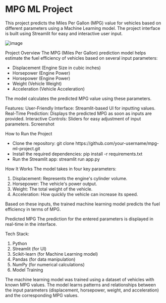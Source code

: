 # MPG ML Project
This project predicts the Miles Per Gallon (MPG) value for vehicles based on different parameters using a Machine Learning model. The project interface is built using Streamlit for easy and interactive user input.

![image](https://github.com/user-attachments/assets/0787976e-8645-499c-ba85-ab47f09e44c8)


Project Overview
The MPG (Miles Per Gallon) prediction model helps estimate the fuel efficiency of vehicles based on several input parameters:
<ul>
  <li>Displacement (Engine Size in cubic inches)</li>
  <li>Horsepower (Engine Power)</li>
  <li>Horsepower (Engine Power)</li>
  <li>Weight (Vehicle Weight)</li>
  <li>Acceleration (Vehicle Acceleration)</li>
</ul>
The model calculates the predicted MPG value using these parameters.

Features:
User-Friendly Interface: Streamlit-based UI for inputting values.
Real-Time Prediction: Displays the predicted MPG as soon as inputs are provided.
Interactive Controls: Sliders for easy adjustment of input parameters.
Screenshot

How to Run the Project
<ul>
  <li>Clone the repository: git clone https://github.com/your-username/mpg-ml-project.git</li>
  <li>Install the required dependencies: pip install -r requirements.txt</li>
  <li>Run the Streamlit app: streamlit run app.py</li>
</ul>

How It Works
The model takes in four key parameters:
<ol>
  <li>Displacement: Represents the engine's cylinder volume.</li>
  <li>Horsepower: The vehicle's power output.</li>
  <li>Weight: The total weight of the vehicle.</li>
  <li>Acceleration: How quickly the vehicle can increase its speed.</li>
</ol>

Based on these inputs, the trained machine learning model predicts the fuel efficiency in terms of MPG.

Predicted MPG
The prediction for the entered parameters is displayed in real-time in the interface.

Tech Stack:
<ol>
  <li>Python</li>
  <li>Streamlit (for UI)</li>
  <li>Scikit-learn (for Machine Learning model)</li>
  <li>Pandas (for data manipulation)</li>
  <li>NumPy (for numerical calculations)</li>
  <li>Model Training</li>
</ol>
The machine learning model was trained using a dataset of vehicles with known MPG values. The model learns patterns and relationships between the input parameters (displacement, horsepower, weight, and acceleration) and the corresponding MPG values.
